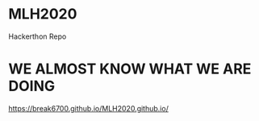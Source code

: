 # MLH2020
Hackerthon Repo
# WE ALMOST KNOW WHAT WE ARE DOING
https://break6700.github.io/MLH2020.github.io/
